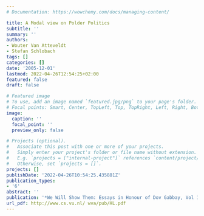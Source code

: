 ```yaml
---
# Documentation: https://wowchemy.com/docs/managing-content/

title: A Modal view on Polder Politics
subtitle: ''
summary: ''
authors:
- Wouter Van Atteveldt
- Stefan Schlobach
tags: []
categories: []
date: '2005-12-01'
lastmod: 2022-04-26T12:54:25+02:00
featured: false
draft: false

# Featured image
# To use, add an image named `featured.jpg/png` to your page's folder.
# Focal points: Smart, Center, TopLeft, Top, TopRight, Left, Right, BottomLeft, Bottom, BottomRight.
image:
  caption: ''
  focal_point: ''
  preview_only: false

# Projects (optional).
#   Associate this post with one or more of your projects.
#   Simply enter your project's folder or file name without extension.
#   E.g. `projects = ["internal-project"]` references `content/project/deep-learning/index.md`.
#   Otherwise, set `projects = []`.
projects: []
publishDate: '2022-04-26T10:54:25.435881Z'
publication_types:
- '6'
abstract: ''
publication: '*We Will Show Them: Essays in Honour of Dov Gabbay, Vol 1*'
url_pdf: http://www.cs.vu.nl/ wva/pub/HL.pdf
---
```

